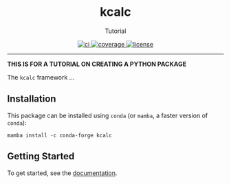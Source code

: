 <h1 align="center">kcalc</h1>

<p align="center">Tutorial</p>

<p align="center">
  <a href="https://github.com/fjclark/kcalc/actions?query=workflow%3Aci">
    <img alt="ci" src="https://github.com/fjclark/kcalc/actions/workflows/ci.yaml/badge.svg" />
  </a>
  <a href="https://codecov.io/gh/fjclark/kcalc/branch/main">
    <img alt="coverage" src="https://codecov.io/gh/fjclark/kcalc/branch/main/graph/badge.svg" />
  </a>
  <a href="https://opensource.org/licenses/MIT">
    <img alt="license" src="https://img.shields.io/badge/License-MIT-yellow.svg" />
  </a>
</p>

---

**THIS IS FOR A TUTORIAL ON CREATING A PYTHON PACKAGE**

The `kcalc` framework ...

## Installation

This package can be installed using `conda` (or `mamba`, a faster version of `conda`):

```shell
mamba install -c conda-forge kcalc
```

## Getting Started

To get started, see the [documentation](https://fjclark.github.io/kcalc/latest/).
